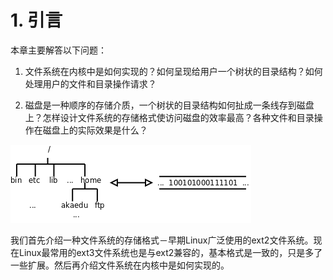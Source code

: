 # 1. 引言

本章主要解答以下问题：

1. 文件系统在内核中是如何实现的？如何呈现给用户一个树状的目录结构？如何处理用户的文件和目录操作请求？

2. 磁盘是一种顺序的存储介质，一个树状的目录结构如何扯成一条线存到磁盘上？怎样设计文件系统的存储格式使访问磁盘的效率最高？各种文件和目录操作在磁盘上的实际效果是什么？

![文件系统的表示和存储](../images/fs.repr.png)

我们首先介绍一种文件系统的存储格式－早期Linux广泛使用的ext2文件系统。现在Linux最常用的ext3文件系统也是与ext2兼容的，基本格式是一致的，只是多了一些扩展。然后再介绍文件系统在内核中是如何实现的。 